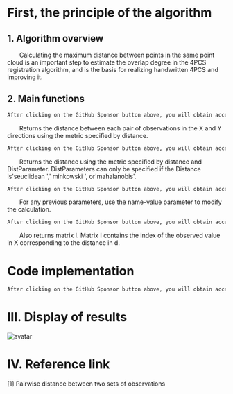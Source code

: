 #  First, the principle of the algorithm 

##  1. Algorithm overview 

   Calculating the maximum distance between points in the same point cloud is an important step to estimate the overlap degree in the 4PCS registration algorithm, and is the basis for realizing handwritten 4PCS and improving it. 

##  2. Main functions 

  ```python  
After clicking on the GitHub Sponsor button above, you will obtain access permissions to my private code repository ( https://github.com/slowlon/my_code_bar ) to view this blog code. By searching the code number of this blog, you can find the code you need, code number is: 2024020309574548419
  ```  
   Returns the distance between each pair of observations in the X and Y directions using the metric specified by distance. 

  ```python  
After clicking on the GitHub Sponsor button above, you will obtain access permissions to my private code repository ( https://github.com/slowlon/my_code_bar ) to view this blog code. By searching the code number of this blog, you can find the code you need, code number is: 2024020309574548419
  ```  
   Returns the distance using the metric specified by distance and DistParameter. DistParameters can only be specified if the Distance is'seuclidean ',' minkowski ', or'mahalanobis'. 

  ```python  
After clicking on the GitHub Sponsor button above, you will obtain access permissions to my private code repository ( https://github.com/slowlon/my_code_bar ) to view this blog code. By searching the code number of this blog, you can find the code you need, code number is: 2024020309574548419
  ```  
   For any previous parameters, use the name-value parameter to modify the calculation. 

  ```python  
After clicking on the GitHub Sponsor button above, you will obtain access permissions to my private code repository ( https://github.com/slowlon/my_code_bar ) to view this blog code. By searching the code number of this blog, you can find the code you need, code number is: 2024020309574548419
  ```  
   Also returns matrix I. Matrix I contains the index of the observed value in X corresponding to the distance in d. 

#  Code implementation 

  ```python  
After clicking on the GitHub Sponsor button above, you will obtain access permissions to my private code repository ( https://github.com/slowlon/my_code_bar ) to view this blog code. By searching the code number of this blog, you can find the code you need, code number is: 2024020309574548419
  ```  
#  III. Display of results 

 ![avatar]( fb57b1b04c51467c8789b261cd77d313.png) 

#  IV. Reference link 

 [1] Pairwise distance between two sets of observations 

